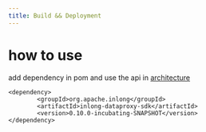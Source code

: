 ```yaml
---
title: Build && Deployment
---
```

# how to use

add dependency in pom and use the api in [architecture](architecture.md)

    <dependency>
            <groupId>org.apache.inlong</groupId>
            <artifactId>inlong-dataproxy-sdk</artifactId>
            <version>0.10.0-incubating-SNAPSHOT</version>
    </dependency>
